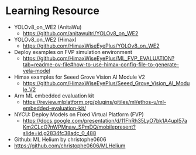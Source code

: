 # Learning Resource

* YOLOv8_on_WE2 (AnitaWu)
  * https://github.com/anitawuitri/YOLOv8_on_WE2
* YOLOv8_on_WE2 (Himax)
  * https://github.com/HimaxWiseEyePlus/YOLOv8_on_WE2
* Deploy examples on FVP simulation environment
  * https://github.com/HimaxWiseEyePlus/ML_FVP_EVALUATION?tab=readme-ov-file#how-to-use-himax-config-file-to-generate-vela-model
* Himax examples for Seeed Grove Vision AI Module V2
  * https://github.com/HimaxWiseEyePlus/Seeed_Grove_Vision_AI_Module_V2
* Arm ML embedded evaluation kit
  * https://review.mlplatform.org/plugins/gitiles/ml/ethos-u/ml-embedded-evaluation-kit/
* NYCU: Deploy Models on Fixed Virtual Platform (FVP)
  * https://docs.google.com/presentation/d/11FhRh35LyO7bk1A4upI57aKm2CLcO7nWPMnaw_SPmDQ/mobilepresent?slide=id.g2834fc38adc_0_488
* Github: ML Helium by christophe0606  
 * https://github.com/christophe0606/MLHelium

